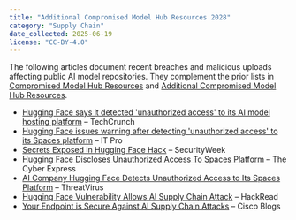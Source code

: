 ```yaml
---
title: "Additional Compromised Model Hub Resources 2028"
category: "Supply Chain"
date_collected: 2025-06-19
license: "CC-BY-4.0"
---
```


The following articles document recent breaches and malicious uploads affecting public AI model repositories. They complement the prior lists in [Compromised Model Hub Resources](compromised-model-hub-resources.md) and [Additional Compromised Model Hub Resources](additional-model-hub-resources.md).

- [Hugging Face says it detected 'unauthorized access' to its AI model hosting platform](https://techcrunch.com/2024/05/31/hugging-face-says-it-detected-unauthorized-access-to-its-ai-model-hosting-platform/) – TechCrunch
- [Hugging Face issues warning after detecting 'unauthorized access' to its Spaces platform](https://www.itpro.com/security/cyber-attacks/hugging-face-issues-warning-after-detecting-unauthorized-access-to-its-spaces-platform) – IT Pro
- [Secrets Exposed in Hugging Face Hack](https://www.securityweek.com/secrets-exposed-in-hugging-face-hack/) – SecurityWeek
- [Hugging Face Discloses Unauthorized Access To Spaces Platform](https://thecyberexpress.com/hugging-face-discloses-unauthorized-access/) – The Cyber Express
- [AI Company Hugging Face Detects Unauthorized Access to Its Spaces Platform](https://www.threatvirus.com/2024/06/ai-company-hugging-face-detects-unauthorized-access-to-its-spaces-platform/) – ThreatVirus
- [Hugging Face Vulnerability Allows AI Supply Chain Attack](https://hackread.com/hugging-face-vulnerability-ai-supply-chain-attack/) – HackRead
- [Your Endpoint is Secure Against AI Supply Chain Attacks](https://blogs.cisco.com/security/your-endpoint-is-secure-against-ai-supply-chain-attacks) – Cisco Blogs
